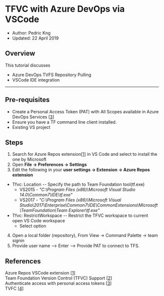 # TFVC with Azure DevOps via VSCode
* Author:   Pedric Kng  
* Updated:  22 April 2019

## Overview
This tutorial discusses
- Azure DevOps TVFS Repository Pulling
- VSCode IDE integration

***
## Pre-requisites

- Create a Personal Access Token (PAT) with All Scopes available in Azure DevOps Services [[3]]
- Ensure you have a TF command line client installed.
- Existing VS project

## Steps
1. Search for Azure Repos extension[[1]] in VS Code and select to install the one by Microsoft
2. Open <b>File -> Preferences -> Settings</b>
3. Edit the following in your <b>user settings -> Extension -> Azure Repos extension</b>  
  - Tfvc: Location -- Specify the path to Team Foundation tool(tf.exe)
    - VS2015 - <i>"C:\\Program Files (x86)\\Microsoft Visual Studio 14.0\\Common7\\IDE\\tf.exe"</i>
    - VS2017 - <i>"C:\\Program Files (x86)\\Microsoft Visual Studio\\2017\\Enterprise\\Common7\\IDE\\CommonExtensions\\Microsoft\\TeamFoundation\\Team Explorer\\tf.exe"</i>
  - Tfvc: RestrictWorkspace -- Restrict the TFVC workspace to current open VS Code workspace
    - Select option

4. Open a local folder (repository), From View -> Command Palette -> team signin
5. Provide user name --> Enter --> Provide PAT to connect to TFS.


## References
Azure Repos VSCode extension [[1]]  
Team Foundation Version Control (TFVC) Support [[2]]  
Authenticate access with personal access tokens [[3]]  
TVFC [[4]]  

[1]: https://marketplace.visualstudio.com/items?itemName=ms-vsts.team "Azure Repos VSCode extension"
[2]: https://github.com/Microsoft/azure-repos-vscode/blob/master/TFVC_README.md#quick-start "Team Foundation Version Control (TFVC) Support"
[3]: https://docs.microsoft.com/en-us/azure/devops/organizations/accounts/use-personal-access-tokens-to-authenticate?view=azure-devops "Authenticate access with personal access tokens"
[4]: https://docs.microsoft.com/en-us/azure/devops/repos/tfvc/index?view=azure-devops "TVFC"
